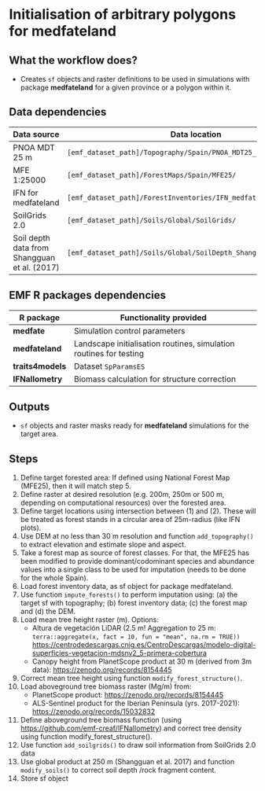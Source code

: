 # Initialisation of arbitrary polygons for medfateland

## What the workflow does?

+ Creates `sf` objects and raster definitions to be used in simulations with package **medfateland** for a given province or a polygon within it.

## Data dependencies

| Data source       | Data location    | Previous pipeline |
|-------------------|------------------|-------------------|
| PNOA MDT 25 m     |            `[emf_dataset_path]/Topography/Spain/PNOA_MDT25_PROVINCES_ETRS89/`    | |
| MFE 1:25000       | `[emf_dataset_path]/ForestMaps/Spain/MFE25/`    | |
| IFN for medfateland     | `[emf_dataset_path]/ForestInventories/IFN_medfateland/`    | `emf_ifn_medfateland` |
| SoilGrids 2.0     |  `[emf_dataset_path]/Soils/Global/SoilGrids/`  | |
| Soil depth data from Shangguan et al. (2017) | `[emf_dataset_path]/Soils/Global/SoilDepth_Shangguan2017/` | |

## EMF R packages dependencies

|  R package  |   Functionality provided  |
|-------------|------------------|
| **medfate** | Simulation control parameters |
| **medfateland** | Landscape initialisation routines, simulation routines for testing |
| **traits4models** | Dataset `SpParamsES` |
| **IFNallometry** | Biomass calculation for structure correction |

## Outputs

+ `sf` objects and raster masks ready for **medfateland** simulations for the target area.


## Steps

  1. Define target forested area: If defined using National Forest Map (MFE25), then it will match step 5.
  2. Define raster at desired resolution (e.g. 200m, 250m or 500 m, depending on computational resources) over the forested area.
  3. Define target locations using intersection between (1) and (2). These will be treated as forest stands in a circular area of 25m-radius (like IFN plots).
  4. Use DEM at no less than 30 m resolution and function `add_topography()` to extract elevation and estimate slope and aspect.
  5. Take a forest map as source of forest classes. For that, the MFE25 has been modified to provide dominant/codominant species and abundance values into a single class to be used for imputation (needs to be done for the whole Spain).
  6. Load forest inventory data, as sf object for package medfateland.
  7. Use function `impute_forests()` to perform imputation using: (a) the target sf with topography; (b) forest inventory data; (c) the forest map and (d) the DEM.
  8. Load mean tree height raster (m). Options: 
        + Altura de vegetación LiDAR (2.5 m! Aggregation to 25 m: `terra::aggregate(x, fact = 10, fun = "mean", na.rm = TRUE))` https://centrodedescargas.cnig.es/CentroDescargas/modelo-digital-superficies-vegetacion-mdsnv2_5-primera-cobertura
        + Canopy height from PlanetScope product at 30 m (derived from 3m data): https://zenodo.org/records/8154445 
  9. Correct mean tree height using function `modify_forest_structure()`.
  10. Load aboveground tree biomass raster (Mg/m) from:
      + PlanetScope product: https://zenodo.org/records/8154445 
      + ALS-Sentinel product for the Iberian Peninsula (yrs. 2017-2021): https://zenodo.org/records/15032832 
  11. Define aboveground tree biomass function (using https://github.com/emf-creaf/IFNallometry) and correct tree density using function modify_forest_structure(). 
  12. Use function `add_soilgrids()` to draw soil information from SoilGrids 2.0 data
  13. Use global product at 250 m (Shangguan et al. 2017) and function `modify_soils()` to correct soil depth /rock fragment content.
  14. Store sf object 
